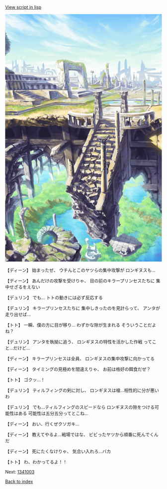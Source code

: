 [View script in lisp](../scripts/1341002.txt)

![antiquity.png](../images/backgrounds/antiquity.png)

【ディーン】
始まったぜ、
ウチんとこのヤツらの集中攻撃が
ロンギヌスも…

【ディーン】
あんだけの攻撃を受けりゃ、
目の前のキラープリンセスたちに
集中せざるをえない

【デュリン】
でも…
トトの動きには必ず反応する

【デュリン】
キラープリンセスたちに
集中しきったのを見計らって、
アンタが走り出せば…

【トト】
一瞬、僕の方に目が移り…
わずかな隙が生まれる
そういうことだよね？

【デュリン】
アンタを執拗に追う、
ロンギヌスの特性を活かした作戦
ってこと…だけど…

【ディーン】
キラープリンセスは全員、
ロンギヌスの集中攻撃に向かってる

【ディーン】
タイミングの見極めを間違えりゃ、
お前は格好の餌食だぜ？

【トト】
ゴクッ…！

【デュリン】
ティルフィングの剣に対し、
ロンギヌスは槍…相性的に分が悪いわ

【デュリン】
でも…ティルフィングのスピードなら
ロンギヌスの隙をつける可能性はある
可能性は五分五分ってとこね…

【ディーン】
おい、行くぜクソガキ…

【ディーン】
教えてやるよ…戦場ではな、
ビビったヤツから順番に死んでくんだ

【ディーン】
死にたくなけりゃ、
気合い入れろ…バカ

【トト】
わ、わかってるよ！！

Next: [1341003](1341003.md)

[Back to index](index.md)
